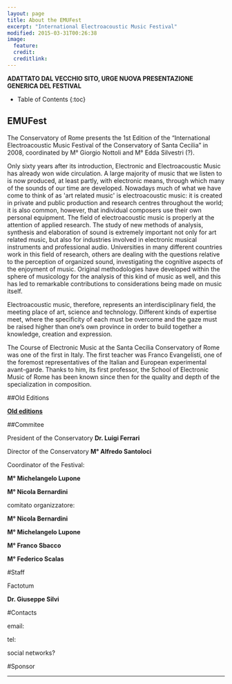 ```yaml
---
layout: page
title: About the EMUFest
excerpt: "International Electroacoustic Music Festival"
modified: 2015-03-31T00:26:38
image:
  feature: 
  credit: 
  creditlink: 
---
```


**ADATTATO DAL VECCHIO SITO, URGE NUOVA PRESENTAZIONE GENERICA DEL FESTIVAL**

* Table of Contents
{:toc}

## EMUFest

The Conservatory of Rome presents the 1st Edition of the “International Electroacoustic Music Festival of the Conservatory of Santa Cecilia” in 2008, coordinated by M° Giorgio Nottoli and M° Edda Silvestri (?).

Only sixty years after its introduction, Electronic and Electroacoustic Music has already won wide circulation. A large majority of music that we listen to is now produced, at least partly, with electronic means, through which many of the sounds of our time are developed. Nowadays much of what we have come to think of as 'art related music' is electroacoustic music: it is created in private and public production and research centres throughout the world; it is also common, however, that individual composers use their own personal equipment. The field of electroacoustic music is properly at the attention of applied research. The study of new methods of analysis, synthesis and elaboration of sound is extremely important not only for art related music, but also for industries involved in electronic musical instruments and professional audio. Universities in many different countries work in this field of research, others are dealing with the questions relative to the perception of organized sound, investigating the cognitive aspects of the enjoyment of music. Original methodologies have developed within the sphere of musicology for the analysis of this kind of music as well, and this has led to remarkable contributions to considerations being made on music itself.

Electroacoustic music, therefore, represents an interdisciplinary field, the meeting place of art, science and technology. Different kinds of expertise meet, where the specificity of each must be overcome and the gaze must be raised higher than one’s own province in order to build together a knowledge, creation and expression.

The Course of Electronic Music at the Santa Cecilia Conservatory of Rome was one of the first in Italy. The first teacher was Franco Evangelisti, one of the foremost representatives of the Italian and European experimental avant-garde. Thanks to him, its first professor, the School of Electronic Music of Rome has been known since then for the quality and depth of the specialization in composition.


##Old Editions

<a href="http://www.emufest.org" target="_blank">**Old editions**</a>


##Commitee

President of the Conservatory **Dr. Luigi Ferrari**

Director of the Conservatory **M° Alfredo Santoloci**

Coordinator of the Festival:

**M° Michelangelo Lupone**

**M° Nicola Bernardini**


comitato organizzatore: 

**M° Nicola Bernardini** 

**M° Michelangelo Lupone**

**M° Franco Sbacco**

**M° Federico Scalas**


#Staff

Factotum

**Dr. Giuseppe Silvi**


#Contacts

email:

tel:

social networks? 


#Sponsor

<!--![alt text](https://github.com/EMUFest/emufest.github.io/tree/master/images/loghi2014.jpg "Sponsor")-->




----


